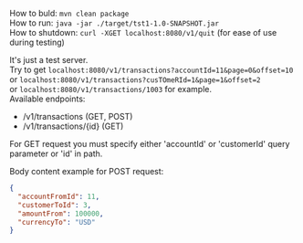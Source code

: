 How to buld: `mvn clean package`  
How to run: `java -jar ./target/tst1-1.0-SNAPSHOT.jar `  
How to shutdown: `curl -XGET localhost:8080/v1/quit` (for ease of use during testing)

It's just a test server.  
Try to get `localhost:8080/v1/transactions?accountId=11&page=0&offset=10` or `localhost:8080/v1/transactions?cusTOmeRId=1&page=1&offset=2`  
or `localhost:8080/v1/transactions/1003` for example.  
Available endpoints:  
- /v1/transactions (GET, POST)  
- /v1/transactions/{id} (GET)  

For GET request you must specify either 'accountId' or 'customerId' query parameter or 'id' in path. 

Body content example for POST request:
```json
{
  "accountFromId": 11,
  "customerToId": 3,
  "amountFrom": 100000,
  "currencyTo": "USD"
}
```